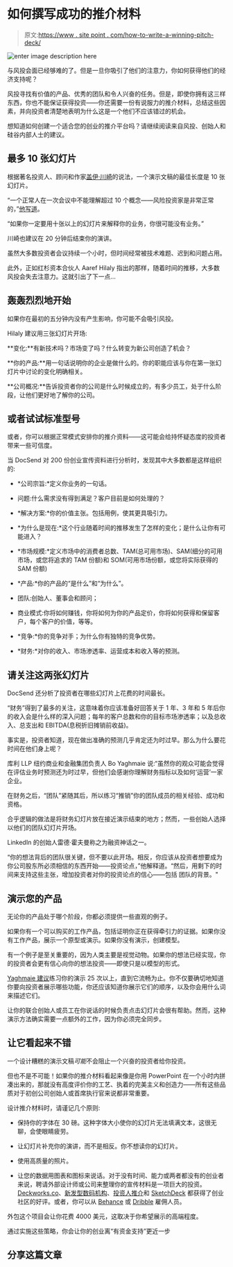 # 如何撰写成功的推介材料

> 原文:[https://www . site point . com/how-to-write-a-winning-pitch-deck/](https://www.sitepoint.com/how-to-write-a-winning-pitch-deck/)

![enter image description here](../Images/620d4d6567ed36d23102b49dfe7aa1d6.png)

与风投会面已经够难的了。但是一旦你吸引了他们的注意力，你如何获得他们的经济支持呢？

风投寻找有价值的产品、优秀的团队和令人兴奋的任务。但是，即使你拥有这三样东西，你也不能保证获得投资——你还需要一份有说服力的推介材料，总结这些因素，并向投资者清楚地表明为什么这是一个他们不应该错过的机会。

想知道如何创建一个适合您的创业的推介平台吗？请继续阅读来自风投、创始人和硅谷内部人士的建议。

## 最多 10 张幻灯片

根据著名投资人、顾问和作家[盖伊·川崎](http://guykawasaki.com/guy-kawasaki/)的说法，一个演示文稿的最佳长度是 10 张幻灯片。

“一个正常人在一次会议中不能理解超过 10 个概念——风险投资家是非常正常的，”[他写道](http://guykawasaki.com/the-only-10-slides-you-need-in-your-pitch/#sthash.ZOWpNFFA.dpuf)。

“如果你一定要用十张以上的幻灯片来解释你的业务，你很可能没有业务。”

川崎也建议在 20 分钟后结束你的演讲。

虽然大多数投资者会议持续一个小时，但时间经常被技术难题、迟到和问题占用。

此外，正如红杉资本合伙人 Aaref Hilaly 指出的那样，随着时间的推移，大多数风投会失去注意力。这就引出了下一点…

## 轰轰烈烈地开始

如果你在最初的五分钟内没有产生影响，你可能不会吸引风投。

Hilaly 建议用三张幻灯片开场:

**变化:**有新技术吗？市场变了吗？什么转变为新公司创造了机会？

**你的产品:**用一句话说明你的企业是做什么的。你的职能应该与你在第一张幻灯片中讨论的变化明确相关。

**公司概况:**告诉投资者你的公司是什么时候成立的，有多少员工，处于什么阶段，让他们更好地了解你的公司。

## 或者试试标准型号

或者，你可以根据正常模式安排你的推介资料——这可能会给持怀疑态度的投资者带来一些可信度。

当 DocSend 对 200 份创业宣传资料进行分析时，发现其中大多数都是这样组织的:

*   *公司宗旨:*定义你业务的一句话。

*   问题:什么需求没有得到满足？客户目前是如何处理的？

*   *解决方案:*你的价值主张。包括用例，使其更具吸引力。

*   *为什么是现在:*这个行业随着时间的推移发生了怎样的变化；是什么让你有可能进入？

*   *市场规模:*定义市场中的消费者总数、TAM(总可用市场)、SAM(细分的可用市场，或您将追求的 TAM 份额)和 SOM(可用市场份额，或您将实际获得的 SAM 份额)

*   *产品:*你的产品的“是什么”和“为什么”。

*   团队:创始人、董事会和顾问；

*   商业模式:你将如何赚钱，你将如何为你的产品定价，你将如何获得和保留客户，每个客户的价值，等等。

*   *竞争:*你的竞争对手；为什么你有独特的竞争优势。

*   *财务:*对你的收入、市场渗透率、运营成本和收入等的预测。

## 请关注这两张幻灯片

DocSend 还分析了投资者在哪些幻灯片上花费的时间最长。

“财务”得到了最多的关注，这意味着你应该准备好回答关于 1 年、3 年和 5 年后你的收入会是什么样的深入问题；每年的客户总数和你的目标市场渗透率；以及总收入、总支出和 EBITDA(息税折旧摊销前收益)。

事实是，投资者知道，现在做出准确的预测几乎肯定还为时过早。那么为什么要花时间在他们身上呢？

库利 LLP 纽约商业和金融集团负责人 Bo Yaghmaie 说:“虽然你的观众可能会觉得在评估业务时预测还为时过早，但他们会感谢你理解财务指标以及如何‘运营’一家企业。

在财务之后，“团队”紧随其后，所以练习“推销”你的团队成员的相关经验、成功和资格。

合乎逻辑的做法是将财务幻灯片放在接近演示结束的地方；然而，一些创始人选择以他们的团队幻灯片开场。

LinkedIn 的创始人雷德·霍夫曼称之为融资神话之一。

“你的想法背后的团队很关键，但不要以此开场。相反，你应该从投资者想要成为你公司股东所必须相信的东西开始——投资论点，”他解释道。“然后，用剩下的时间来支持这些主张，增加投资者对你的投资论点的信心——包括
团队的背景。"

## 演示您的产品

无论你的产品处于哪个阶段，你都必须提供一些直观的例子。

如果你有一个可以购买的工作产品，包括证明你正在获得牵引力的证据。如果你没有工作产品，展示一个原型或演示。如果你没有演示，创建模型。

有一个例子是至关重要的，因为人类主要是视觉动物。如果你的想法已经实现，你的投资者会更有信心向你的想法投资——即使只是以模型的形式。

[Yaghmaie 建议](http://www.entrepreneur.com/article/250679)练习你的演示 25 次以上，直到它流畅为止。你不仅要确切地知道你要向投资者展示哪些功能，你还应该知道你展示它们的顺序，以及你会用什么词来描述它们。

让你的联合创始人或员工在你说话的时候负责点击幻灯片会很有帮助。然而，这种演示方法确实需要一点额外的工作，因为你必须完全同步。

## 让它看起来不错

一个设计糟糕的演示文稿*可能*不会阻止一个兴奋的投资者给你投资。

但也不是不可能！如果你的推介材料看起来像是你用 PowerPoint 在一个小时内拼凑出来的，那就没有高度评价你的工艺、执着的完美主义和创造力——所有这些品质对于初创公司创始人或首席执行官来说都非常重要。

设计推介材料时，请谨记几个原则:

*   保持你的字体在 30 磅。这种字体大小使你的幻灯片无法填满文本，这很无聊，会使眼睛疲劳。

*   让幻灯片补充你的演讲，而不是相反。你不想读你的幻灯片。

*   使用高质量的照片。

*   让您的数据用图表和图标来说话。对于没有时间、能力或两者都没有的创业者来说，聘请外部设计师或公司来整理你的宣传材料是一项巨大的投资。[Deckworks.co](http://deckworks.co/)、[新发型数码机构](http://www.newhaircut.com/)、[投资人推介](http://investorpitches.com/)和 [SketchDeck](http://www.sketchdeck.com/) 都获得了创业社区的好评。或者，你可以从 [Behance](http://behance.net) 或 [Dribble](http://dribble.com) 雇佣人员。

外包这个项目会让你花费  4000 美元，这取决于你希望展示的高端程度。

通过实施这些策略，你会让你的创业离“有资金支持”更近一步

## 分享这篇文章